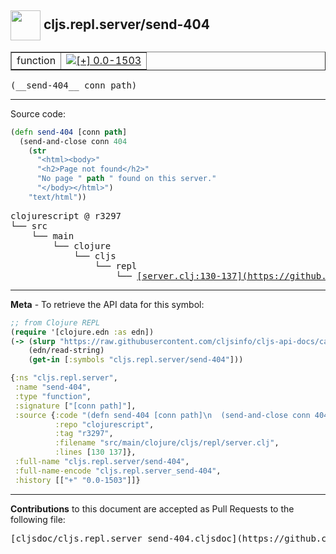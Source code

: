 ## <img width="48px" valign="middle" src="http://i.imgur.com/Hi20huC.png"> cljs.repl.server/send-404

 <table border="1">
<tr>

<td>function</td>
<td><a href="https://github.com/cljsinfo/cljs-api-docs/tree/0.0-1503"><img valign="middle" alt="[+] 0.0-1503" src="https://img.shields.io/badge/+-0.0--1503-lightgrey.svg"></a> </td>
</tr>
</table>

 <samp>
(__send-404__ conn path)<br>
</samp>

---





Source code:

```clj
(defn send-404 [conn path]
  (send-and-close conn 404
    (str
      "<html><body>"
      "<h2>Page not found</h2>"
      "No page " path " found on this server."
      "</body></html>")
    "text/html"))
```

 <pre>
clojurescript @ r3297
└── src
    └── main
        └── clojure
            └── cljs
                └── repl
                    └── <ins>[server.clj:130-137](https://github.com/clojure/clojurescript/blob/r3297/src/main/clojure/cljs/repl/server.clj#L130-L137)</ins>
</pre>


---

__Meta__ - To retrieve the API data for this symbol:

```clj
;; from Clojure REPL
(require '[clojure.edn :as edn])
(-> (slurp "https://raw.githubusercontent.com/cljsinfo/cljs-api-docs/catalog/cljs-api.edn")
    (edn/read-string)
    (get-in [:symbols "cljs.repl.server/send-404"]))
```

```clj
{:ns "cljs.repl.server",
 :name "send-404",
 :type "function",
 :signature ["[conn path]"],
 :source {:code "(defn send-404 [conn path]\n  (send-and-close conn 404\n    (str\n      \"<html><body>\"\n      \"<h2>Page not found</h2>\"\n      \"No page \" path \" found on this server.\"\n      \"</body></html>\")\n    \"text/html\"))",
          :repo "clojurescript",
          :tag "r3297",
          :filename "src/main/clojure/cljs/repl/server.clj",
          :lines [130 137]},
 :full-name "cljs.repl.server/send-404",
 :full-name-encode "cljs.repl.server_send-404",
 :history [["+" "0.0-1503"]]}

```

---

__Contributions__ to this document are accepted as Pull Requests to the following file:

 <pre>
[cljsdoc/cljs.repl.server_send-404.cljsdoc](https://github.com/cljsinfo/cljs-api-docs/blob/master/cljsdoc/cljs.repl.server_send-404.cljsdoc)
</pre>

